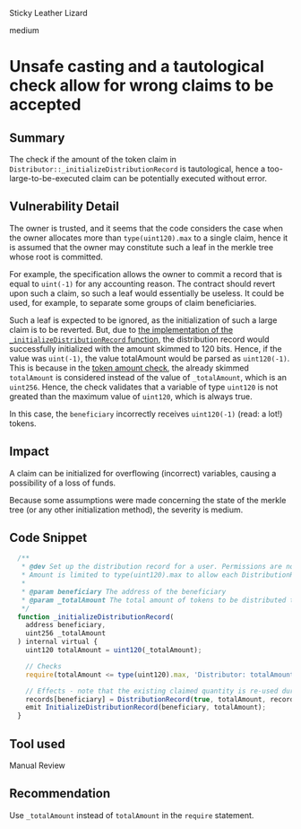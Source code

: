 Sticky Leather Lizard

medium

# Unsafe casting and a tautological check allow for wrong claims to be accepted

## Summary

The check if the amount of the token claim in `Distributor::_initializeDistributionRecord` is tautological, hence a too-large-to-be-executed claim can be potentially executed without error.

## Vulnerability Detail

The owner is trusted, and it seems that the code considers the case when the owner allocates more than `type(uint120).max` to a single claim, hence it is assumed that the owner may constitute such a leaf in the merkle tree whose root is committed.

For example, the specification allows the owner to commit a record that is equal to `uint(-1)` for any accounting reason. The contract should revert upon such a claim, so such a leaf would essentially be useless. It could be used, for example, to separate some groups of claim beneficiaries.

Such a leaf is expected to be ignored, as the initialization of such a large claim is to be reverted. But, due to [the implementation of the `_initializeDistributionRecord` function](https://github.com/sherlock-audit/2023-06-tokensoft/blob/main/contracts/contracts/claim/abstract/Distributor.sol#L40-L59), the distribution record would successfully initialized with the amount skimmed to 120 bits. Hence, if the value was `uint(-1)`, the value totalAmount would be parsed as `uint120(-1)`. This is because in the [token amount check](https://github.com/sherlock-audit/2023-06-tokensoft/blob/main/contracts/contracts/claim/abstract/Distributor.sol#L53-L54), the already skimmed `totalAmount` is considered instead of the value of `_totalAmount`, which is an `uint256`. Hence, the check validates that a variable of type `uint120` is not greated than the maximum value of `uint120`, which is always true.

In this case, the `beneficiary` incorrectly receives `uint120(-1)` (read: a lot!) tokens.

## Impact

A claim can be initialized for overflowing (incorrect) variables, causing a possibility of a loss of funds.

Because some assumptions were made concerning the state of the merkle tree (or any other initialization method), the severity is medium.

## Code Snippet

```js
  /**
   * @dev Set up the distribution record for a user. Permissions are not checked in this function.
   * Amount is limited to type(uint120).max to allow each DistributionRecord to be packed into a single storage slot.
   * 
   * @param beneficiary The address of the beneficiary
   * @param _totalAmount The total amount of tokens to be distributed to the beneficiary
   */
  function _initializeDistributionRecord(
    address beneficiary,
    uint256 _totalAmount
  ) internal virtual {
    uint120 totalAmount = uint120(_totalAmount);

    // Checks
    require(totalAmount <= type(uint120).max, 'Distributor: totalAmount > type(uint120).max');

    // Effects - note that the existing claimed quantity is re-used during re-initialization
    records[beneficiary] = DistributionRecord(true, totalAmount, records[beneficiary].claimed);
    emit InitializeDistributionRecord(beneficiary, totalAmount);
  }
```

## Tool used

Manual Review

## Recommendation

Use `_totalAmount` instead of `totalAmount` in the `require` statement.

